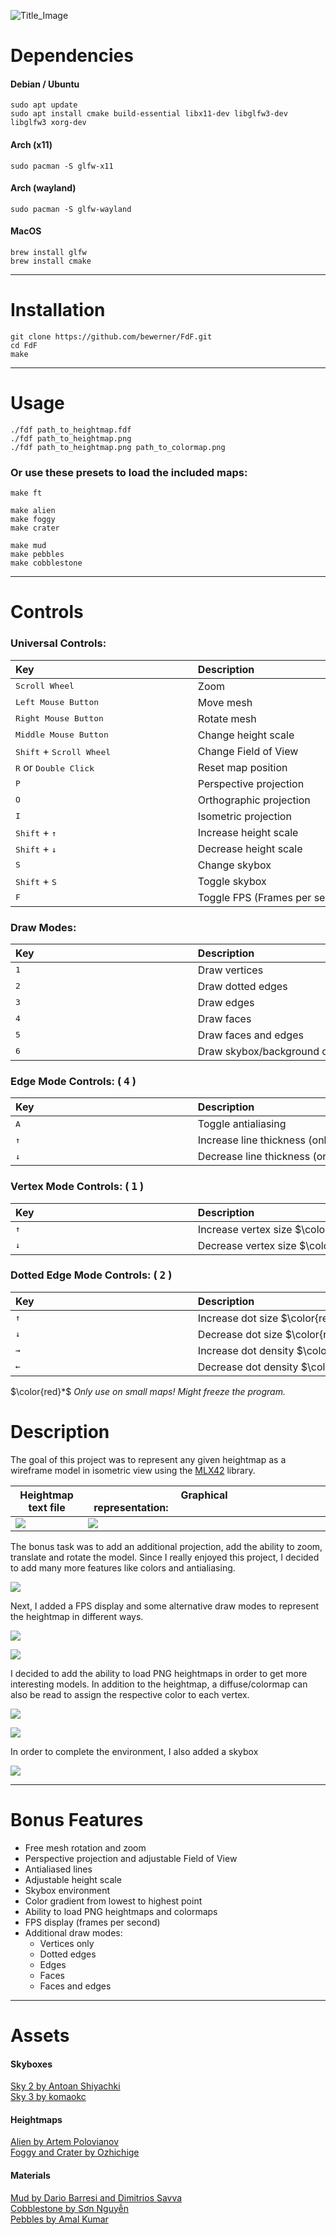 
![Title_Image](images/title.png)

# Dependencies


#### Debian / Ubuntu
```
sudo apt update
sudo apt install cmake build-essential libx11-dev libglfw3-dev libglfw3 xorg-dev
```

#### Arch (x11)
```
sudo pacman -S glfw-x11
```

#### Arch (wayland)
```
sudo pacman -S glfw-wayland
```

#### MacOS
```
brew install glfw
brew install cmake
```

---

# Installation

```
git clone https://github.com/bewerner/FdF.git
cd FdF
make
```

---

# Usage

`./fdf path_to_heightmap.fdf`\
`./fdf path_to_heightmap.png`\
`./fdf path_to_heightmap.png path_to_colormap.png`

### Or use these presets to load the included maps:

`make ft`

`make alien`\
`make foggy`\
`make crater`

`make mud`\
`make pebbles`\
`make cobblestone`

---

# Controls

### Universal Controls:

| Key⠀⠀⠀⠀⠀⠀⠀⠀⠀⠀⠀⠀⠀⠀⠀⠀⠀⠀⠀⠀⠀	| Description⠀⠀⠀⠀⠀⠀⠀⠀⠀⠀⠀⠀⠀⠀⠀⠀⠀⠀⠀⠀⠀⠀⠀⠀⠀⠀⠀⠀⠀	|
|-------------------------------------------|---------------------------------------------------|
| <kbd>Scroll Wheel</kbd>					| Zoom												|
| <kbd>Left Mouse Button</kbd>				| Move mesh											|
| <kbd>Right  Mouse Button</kbd>			| Rotate mesh										|
| <kbd>Middle Mouse Button</kbd>			| Change height scale								|
| <kbd>Shift</kbd> + <kbd>Scroll Wheel</kbd>| Change Field of View								|
| <kbd>R</kbd> or <kbd>Double Click</kbd>	| Reset map position								|
| <kbd>P</kbd>								| Perspective projection							|
| <kbd>O</kbd>								| Orthographic projection							|
| <kbd>I</kbd>								| Isometric projection								|
| <kbd>Shift</kbd> + <kbd>↑</kbd>			| Increase height scale								|
| <kbd>Shift</kbd> + <kbd>↓</kbd>			| Decrease height scale								|
| <kbd>S</kbd>								| Change skybox										|
| <kbd>Shift</kbd> + <kbd>S</kbd>			| Toggle skybox										|
| <kbd>F</kbd>								| Toggle FPS (Frames per second)					|

### Draw Modes:

| Key⠀⠀⠀⠀⠀⠀⠀⠀⠀⠀⠀⠀⠀⠀⠀⠀⠀⠀⠀⠀⠀	| Description⠀⠀⠀⠀⠀⠀⠀⠀⠀⠀⠀⠀⠀⠀⠀⠀⠀⠀⠀⠀⠀⠀⠀⠀⠀⠀⠀⠀⠀	|
|-------------------------------------------|---------------------------------------------------|
| <kbd>1</kbd>								| Draw vertices										|
| <kbd>2</kbd>								| Draw dotted edges									|
| <kbd>3</kbd>								| Draw edges										|
| <kbd>4</kbd>								| Draw faces										|
| <kbd>5</kbd>								| Draw faces and edges								|
| <kbd>6</kbd>								| Draw skybox/background only						|

### Edge Mode Controls: ( <kbd>4</kbd> )

| Key⠀⠀⠀⠀⠀⠀⠀⠀⠀⠀⠀⠀⠀⠀⠀⠀⠀⠀⠀⠀⠀	| Description⠀⠀⠀⠀⠀⠀⠀⠀⠀⠀⠀⠀⠀⠀⠀⠀⠀⠀⠀⠀⠀⠀⠀⠀⠀⠀⠀⠀⠀	|
|-------------------------------------------|---------------------------------------------------|
| <kbd>A</kbd>								| Toggle antialiasing								|
| <kbd>↑</kbd>								| Increase line thickness (only with AA disabled)	|
| <kbd>↓</kbd>								| Decrease line thickness (only with AA disabled)	|

### Vertex Mode Controls: ( <kbd>1</kbd> )

| Key⠀⠀⠀⠀⠀⠀⠀⠀⠀⠀⠀⠀⠀⠀⠀⠀⠀⠀⠀⠀⠀	| Description⠀⠀⠀⠀⠀⠀⠀⠀⠀⠀⠀⠀⠀⠀⠀⠀⠀⠀⠀⠀⠀⠀⠀⠀⠀⠀⠀⠀⠀	|
|-------------------------------------------|---------------------------------------------------|
| <kbd>↑</kbd>								| Increase vertex size	$\color{red}*$				|
| <kbd>↓</kbd>								| Decrease vertex size	$\color{red}*$				|

### Dotted Edge Mode Controls: ( <kbd>2</kbd> )

| Key⠀⠀⠀⠀⠀⠀⠀⠀⠀⠀⠀⠀⠀⠀⠀⠀⠀⠀⠀⠀⠀	| Description⠀⠀⠀⠀⠀⠀⠀⠀⠀⠀⠀⠀⠀⠀⠀⠀⠀⠀⠀⠀⠀⠀⠀⠀⠀⠀⠀⠀⠀	|
|----------------------------------------|-------------------------------------------------|
| <kbd>↑</kbd>							 | Increase dot size		$\color{red}*$			|
| <kbd>↓</kbd>							 | Decrease dot size		$\color{red}*$			|
| <kbd>→</kbd>							 | Increase dot density		$\color{red}*$			|
| <kbd>←</kbd>							 | Decrease dot density		$\color{red}*$			|


$\color{red}*$ *Only use on small maps! Might freeze the program.*

# Description

The goal of this project was to represent any given heightmap as a wireframe model in isometric view using the [MLX42](https://github.com/codam-coding-college/MLX42) library.

| Heightmap text file						| Graphical representation:⠀⠀⠀⠀⠀⠀⠀⠀⠀⠀⠀⠀⠀⠀⠀⠀⠀⠀⠀⠀	|
|-------------------------------------------|---------------------------------------------------|
| ![](images/text.png)						| ![](images/mandatory.png)							|

The bonus task was to add an additional projection, add the ability to zoom, translate and rotate the model. Since I really enjoyed this project, I decided to add many more features like colors and antialiasing.

![](images/1.png)

Next, I added a FPS display and some alternative draw modes to represent the heightmap in different ways.

![](images/3.png)

![](images/2.png)

I decided to add the ability to load PNG heightmaps in order to get more interesting models. In addition to the heightmap, a diffuse/colormap can also be read to assign the respective color to each vertex.

![](images/6.png)

![](images/4.png)

In order to complete the environment, I also added a skybox

![](images/5.png)

---

# Bonus Features

- Free mesh rotation and zoom
- Perspective projection and adjustable Field of View
- Antialiased lines
- Adjustable height scale
- Skybox environment
- Color gradient from lowest to highest point
- Ability to load PNG heightmaps and colormaps
- FPS display (frames per second)
- Additional draw modes:
	- Vertices only
	- Dotted edges
	- Edges
	- Faces
	- Faces and edges

---

# Assets

#### Skyboxes

[Sky 2 by Antoan Shiyachki](https://design.tutsplus.com/articles/freebie-8-awesome-ocean-hdris--cg-5684) \
[Sky 3 by komaokc](https://gamebanana.com/mods/7269)

#### Heightmaps

[Alien by Artem Polovianov](https://www.artstation.com/marketplace/p/d507g/alien-landscape-vol-2-30-terrain-mesh-displacement-map-texture-pack/) \
[Foggy and Crater by Ozhichige](https://ozhichige.gumroad.com/l/WragC)

#### Materials

[Mud by Dario Barresi and Dimitrios Savva](https://polyhaven.com/a/mud_cracked_dry_03) \
[Cobblestone by Sơn Nguyễn](https://polyhaven.com/a/mossy_cobblestone) \
[Pebbles by Amal Kumar](https://polyhaven.com/a/ganges_river_pebbles)
